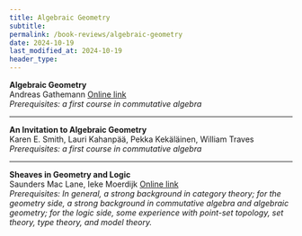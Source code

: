 ```yaml
---
title: Algebraic Geometry
subtitle: 
permalink: /book-reviews/algebraic-geometry
date: 2024-10-19
last_modified_at: 2024-10-19
header_type:
---
```


<p class="line-height: 10%">
    <strong>Algebraic Geometry</strong>
    <br/>
    <span class="text-muted">Andreas Gathemann</span>
    <a href="https://agag-gathmann.math.rptu.de/en/alggeom.php">Online link</a>
    <br/>
    <span class="text-muted"><i>Prerequisites: a first course in commutative algebra</i></span>
</p>

---

<p class="line-height: 10%">
    <strong>An Invitation to Algebraic Geometry</strong>
    <br/>
    <span class="text-muted">Karen E. Smith, Lauri Kahanpää, Pekka Kekäläinen, William Traves</span>
    <!-- <a href="">Online link</a> -->
    <br/>
    <span class="text-muted"><i>Prerequisites: a first course in commutative algebra</i></span>
</p>

---

<p class="line-height: 10%">
    <strong>Sheaves in Geometry and Logic</strong>
    <br/>
    <span class="text-muted">Saunders Mac Lane, Ieke Moerdijk</span>
    <a href="http://atondwal.org/Sheaves_in_Geometry_and_Logic__MacLane_Moerdijk.pdf">Online link</a>
    <br/>
    <span class="text-muted"><i>Prerequisites: In general, a strong background in category theory; for the geometry side, a strong background in commutative algebra and algebraic geometry; for the logic side, some experience with point-set topology, set theory, type theory, and model theory.</i></span>
</p>